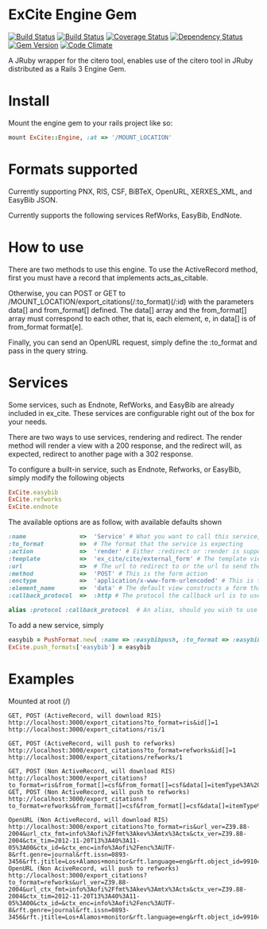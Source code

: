ExCite Engine Gem
======================
[![Build Status](http://jenkins.library.nyu.edu/view/Citero/job/ex_cite%20Staging%20Test/badge/icon)](http://jenkins.library.nyu.edu/view/Citero/job/ex_cite%20Staging%20Test/)
[![Build Status](https://travis-ci.org/NYULibraries/ex_cite.png?branch=master)](https://travis-ci.org/NYULibraries/ex_cite)
[![Coverage Status](https://coveralls.io/repos/NYULibraries/ex_cite/badge.png?branch=master)](https://coveralls.io/r/NYULibraries/ex_cite?branch=master)
[![Dependency Status](https://gemnasium.com/NYULibraries/ex_cite.png)](https://gemnasium.com/NYULibraries/ex_cite)
[![Gem Version](https://badge.fury.io/rb/ex_cite.png)](http://badge.fury.io/rb/ex_cite)
[![Code Climate](https://codeclimate.com/github/NYULibraries/ex_cite.png)](https://codeclimate.com/github/NYULibraries/ex_cite)

A JRuby wrapper for the citero tool, enables use of the citero tool in JRuby distributed as a Rails 3 Engine Gem.

Install
==========

Mount the engine gem to your rails project like so:

```ruby
mount ExCite::Engine, :at => '/MOUNT_LOCATION'
```

Formats supported
========
Currently supporting PNX, RIS, CSF, BiBTeX, OpenURL, XERXES_XML, and EasyBib JSON.

Currently supports the following services RefWorks, EasyBib, EndNote.


How to use
========

There are two methods to use this engine. To use the ActiveRecord method, first you must have a record that implements acts\_as\_citable.  

Otherwise, you can POST or GET to /MOUNT\_LOCATION/export_citations(/:to_format)(/:id) with the parameters data[] and from\_format[] defined.
The data[] array and the from\_format[] array must correspond to each other, that is, each element, e, in data[] is of from\_format format[e].

Finally, you can send an OpenURL request, simply define the :to_format and pass in the query string.

Services
========

Some services, such as Endnote, RefWorks, and EasyBib are already included in ex_cite. These services are configurable right out of the box for your needs.

There are two ways to use services, rendering and redirect. The render method will render a view with a 200 response, and the redirect will, as expected,
redirect to another page with a 302 response. 

To configure a built-in service, such as Endnote, Refworks, or EasyBib, simply modify the following objects

```ruby
ExCite.easybib
ExCite.refworks
ExCite.endnote
```

The available options are as follow, with available defaults shown

```ruby
:name				=> 	'Service' # What you want to call this service, and how it will be accessed, i.e. 'easybibpush'
:to_format			=>	# The format that the service is expecting
:action				=>	'render' # Either :redirect or :render is supported
:template			=>	'ex_cite/cite/external_form' # The template view to render. You are free to use your own, ex_cite provides one for free!
:url				=>	# The url to redirect to or the url to send the form to
:method				=>	'POST' # This is the form action
:enctype			=>	'application/x-www-form-urlencoded' # This is the enctype for the form
:element_name		=> 	'data' # The default view constructs a form that automatically posts, this is the name of the textbox.
:callback_protocol	=>	:http # The protocol the callback url is to use for this application. Defaults to :http, supports :https

alias :protocol :callback_protocol	# An alias, should you wish to use this outdated version.
```
To add a new service, simply

```ruby
easybib = PushFormat.new( :name => :easybibpush, :to_format => :easybib, :action => :render, :template => "ex_cite/cite/external_form", :url => "http://www.easybib.com/cite/bulk")
ExCite.push_formats['easybib'] = easybib
```
Examples
========

Mounted at root (/)

    GET, POST (ActiveRecord, will download RIS)
    http://localhost:3000/export_citations?to_format=ris&id[]=1
    http://localhost:3000/export_citations/ris/1

    GET, POST (ActiveRecord, will push to refworks)
    http://localhost:3000/export_citations?to_format=refworks&id[]=1
    http://localhost:3000/export_citations/refworks/1

    GET, POST (Non ActiveRecord, will download RIS)
    http://localhost:3000/export_citations?to_format=ris&from_format[]=csf&from_format[]=csf&data[]=itemType%3A%20book&data[]=itemType%3A%20journalArticle
    GET, POST (Non ActiveRecord, will push to refworks)
    http://localhost:3000/export_citations?to_format=refworks&from_format[]=csf&from_format[]=csf&data[]=itemType%3A%20book&data[]=itemType%3A%20journalArticle

    OpenURL (Non ActiveRecord, will download RIS)
    http://localhost:3000/export_citations?to_format=ris&url_ver=Z39.88-2004&url_ctx_fmt=info%3Aofi%2Ffmt%3Akev%3Amtx%3Actx&ctx_ver=Z39.88-2004&ctx_tim=2012-11-20T13%3A40%3A11-05%3A00&ctx_id=&ctx_enc=info%3Aofi%2Fenc%3AUTF-8&rft.genre=journal&rft.issn=0893-3456&rft.jtitle=Los+Alamos+monitor&rft.language=eng&rft.object_id=991042747005504&rft.object_type=JOURNAL&rft.page=1&rft.place=Los+Alamos%2C+N.M.&rft.pub=%5BH.+Markley+McMahon%5D&rft.stitle=ALAMOS+MONITOR+%28LOS+ALAMOS%2C+NM%29&rft.title=Los+Alamos+monitor&rft_val_fmt=info%3Aofi%2Ffmt%3Akev%3Amtx%3Ajournal&rft_id=L&req.ip=127.0.0.1
    OpenURL (Non AciveRecord, will push to refworks)
    http://localhost:3000/export_citations?to_format=refworks&url_ver=Z39.88-2004&url_ctx_fmt=info%3Aofi%2Ffmt%3Akev%3Amtx%3Actx&ctx_ver=Z39.88-2004&ctx_tim=2012-11-20T13%3A40%3A11-05%3A00&ctx_id=&ctx_enc=info%3Aofi%2Fenc%3AUTF-8&rft.genre=journal&rft.issn=0893-3456&rft.jtitle=Los+Alamos+monitor&rft.language=eng&rft.object_id=991042747005504&rft.object_type=JOURNAL&rft.page=1&rft.place=Los+Alamos%2C+N.M.&rft.pub=%5BH.+Markley+McMahon%5D&rft.stitle=ALAMOS+MONITOR+%28LOS+ALAMOS%2C+NM%29&rft.title=Los+Alamos+monitor&rft_val_fmt=info%3Aofi%2Ffmt%3Akev%3Amtx%3Ajournal&rft_id=L&req.ip=127.0.0.1
